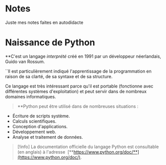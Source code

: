 # Notes
Juste mes notes faites en autodidacte

# Naissance de Python

**C'est un langage *interprété* créé en 1991 par un développeur néerlandais, Guido van Rossum.

``Il est particulièrement indiqué l'apprentissage de la programmation en raison de sa clarté, de sa syntaxe et de sa structure.

Ce langage est très intéressant parce qu'il est portable (fonctionne avec différentes systèmes d'exploitation) et peut servir dans de nombreux domaines informatiques.

>**Python peut être utilisé dans de nombreuses situations :

- Écriture de scripts système.
- Calculs scientifiques.
- Conception d'applications.
- Développement web.
- Analyse et traitement de données.

>[!info] La documentation officielle du langage Python est consultable (en anglais) à l'adresse  [**https://www.python.org/doc/**](https://www.python.org/doc/).

